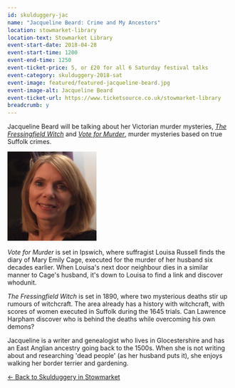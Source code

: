 ```yaml
---
id: skulduggery-jac
name: "Jacqueline Beard: Crime and My Ancestors"
location: stowmarket-library
location-text: Stowmarket Library
event-start-date: 2018-04-28
event-start-time: 1200
event-end-time: 1250
event-ticket-price: 5, or £20 for all 6 Saturday festival talks
event-category: skulduggery-2018-sat
event-image: featured/featured-jacqueline-beard.jpg
event-image-alt: Jacqueline Beard
event-ticket-url: https://www.ticketsource.co.uk/stowmarket-library
breadcrumb: y
---
```


Jacqueline Beard will be talking about her Victorian murder mysteries, [<cite>The Fressingfield Witch</cite>](https://suffolk.spydus.co.uk/cgi-bin/spydus.exe/ENQ/OPAC/BIBENQ?BRN=2377519) and [<cite>Vote for Murder</cite>](https://suffolk.spydus.co.uk/cgi-bin/spydus.exe/ENQ/OPAC/BIBENQ?BRN=1892692), murder mysteries based on true Suffolk crimes.

<img src="/images/featured/featured-jacqueline-beard.jpg" alt="Jacqueline Beard" class="custom-br-50 mw-40 {% include /c/img-float-right.html %}" />

<cite>Vote for Murder</cite> is set in Ipswich, where suffragist Louisa Russell finds the diary of Mary Emily Cage, executed for the murder of her husband six decades earlier. When Louisa's next door neighbour dies in a similar manner to Cage's husband, it's down to Louisa to find a link and discover whodunit.

<cite>The Fressingfield Witch</cite> is set in 1890, where two mysterious deaths stir up rumours of witchcraft. The area already has a history with witchcraft, with scores of women executed in Suffolk during the 1645 trials. Can Lawrence Harpham discover who is behind the deaths while overcoming his own demons?

Jacqueline is a writer and genealogist who lives in Glocestershire and has an East Anglian ancestry going back to the 1500s. When she is not writing about and researching 'dead people' (as her husband puts it), she enjoys walking her border terrier and gardening.

[&larr; Back to Skulduggery in Stowmarket](/skulduggery/)
